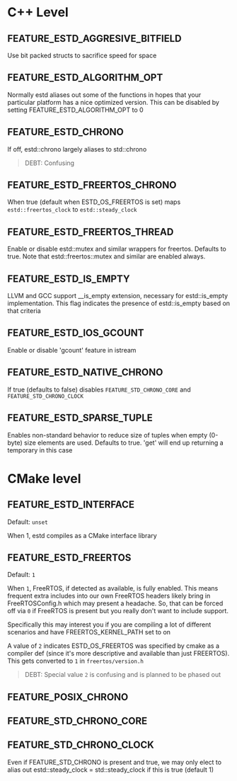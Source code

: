 # C++ Level

## FEATURE_ESTD_AGGRESIVE_BITFIELD

Use bit packed structs to sacrifice speed for space

## FEATURE_ESTD_ALGORITHM_OPT

Normally estd aliases out some of the <algorithm> functions in hopes that
your particular platform has a nice optimized version.  This can be disabled
by setting FEATURE_ESTD_ALGORITHM_OPT to 0

## FEATURE_ESTD_CHRONO

If off, estd::chrono largely aliases to std::chrono

> DEBT: Confusing

## FEATURE_ESTD_FREERTOS_CHRONO

When true (default when ESTD_OS_FREERTOS is set) maps `estd::freertos_clock` to `estd::steady_clock` 

## FEATURE_ESTD_FREERTOS_THREAD

Enable or disable estd::mutex and similar wrappers for freertos.
Defaults to true.  Note that estd::freertos::mutex and similar are
enabled always.

## FEATURE_ESTD_IS_EMPTY

LLVM and GCC support __is_empty extension, necessary for estd::is_empty
implementation.  This flag indicates the presence of estd::is_empty based
on that criteria

## FEATURE_ESTD_IOS_GCOUNT

Enable or disable 'gcount' feature in istream

## FEATURE_ESTD_NATIVE_CHRONO

If true (defaults to false) disables `FEATURE_STD_CHRONO_CORE` and `FEATURE_STD_CHRONO_CLOCK`

## FEATURE_ESTD_SPARSE_TUPLE

Enables non-standard behavior to reduce size of tuples when empty (0-byte)
size elements are used.  Defaults to true.  'get' will end up returning
a temporary in this case

# CMake level

## FEATURE_ESTD_INTERFACE

Default: `unset`

When 1, estd compiles as a CMake interface library

## FEATURE_ESTD_FREERTOS

Default: `1`

When `1`, FreeRTOS, if detected as available, is fully enabled.
This means frequent extra includes into our own FreeRTOS headers likely bring in
FreeRTOSConfig.h which may present a headache.  So, that can be forced off via
`0` if FreeRTOS is present but you really don't want to include support.

Specifically this may interest you if you are compiling a lot of different scenarios and have FREERTOS_KERNEL_PATH set to on

A value of `2` indicates ESTD_OS_FREERTOS was specified by cmake as
a compiler def (since it's more descriptive and available than just FREERTOS).  This gets
converted to `1` in `freertos/version.h`

> DEBT: Special value `2` is confusing and is planned to be phased out

## FEATURE_POSIX_CHRONO

## FEATURE_STD_CHRONO_CORE

## FEATURE_STD_CHRONO_CLOCK

Even if FEATURE_STD_CHRONO is present and true, we may only elect to alias out
estd::steady_clock = std::steady_clock if this is true (default 1)
